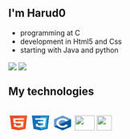 ## I'm Harud0
- programming at C
- development in Html5 and Css
- starting with Java and python 



<img height=180 align="center" src="https://github-readme-stats.vercel.app/api?username=Eduardo Coelho&theme=github_dark&show_icons=true"/>
<img height=140 align="center" src="https://github-readme-stats.vercel.app/api/top-langs/?username=Harud0&layout=compact&langs_count=7&theme=dark"/>

## My technologies

<div style="display:_block"><br/>
<img align="center" alt="Harud0-HTML" height="30" width="40" src="https://raw.githubusercontent.com/devicons/devicon/master/icons/html5/html5-original.svg">
<img align="center" alt="Harud0-CSS" height="30" width="40" src="https://raw.githubusercontent.com/devicons/devicon/master/icons/css3/css3-original.svg">
<img align="center" alt="Harud0-C" height="30" width="40" src="https://raw.githubusercontent.com/devicons/devicon/master/icons/c/c-original.svg">
<img align="center" alt="" height="30" width="40" src="https://cdn-icons-png.flaticon.com/512/5968/5968282.png">
<img align="center" alt="" height="30" width="30" src=https://static-00.iconduck.com/assets.00/python-icon-2048x2037-wpgoz04a.png>
</div>


</div>
